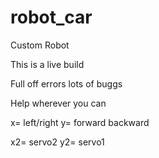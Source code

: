 # robot_car
 Custom Robot

 This is a live build

 Full off errors lots of buggs 

 Help wherever you can 


x= left/right
y= forward backward

x2= servo2
y2= servo1
